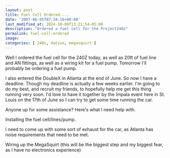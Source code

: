 ```yaml
---
layout: post
title: Fuel Cell Ordered....
date: '2007-06-05T07:34:16+00:00'
last_modified_at: 2024-10-09T13:21:54-05:00
description: "Ordered a fuel cell for the Project240z"
permalink: fuel-cell-ordered
image: 
categories: [ 240z, datsun, megasquirt ]
---
```

Well I ordered the fuel cell for the 240Z today, as well as 20ft of fuel line and AN fittings, as well as a wiring kit for a fuel pump. Tomorrow I'll probably be ordering a fuel pump.

I also entered the DoubleX in Atlanta at the end of June. So now I have a deadline. Though my deadline is actually a few weeks earlier. I'm going to do my best, and recruit my friends, to hopefully help me get this thing running very soon. I'd love to have it together by the Impala event here in St. Louis on the 17th of June so I can try to get some time running the car.

Anyone up for some assistance? Here's what I need help with.

Installing the fuel cell/lines/pump.

I need to come up with some sort of exhaust for the car, as Atlanta has noise requirements that need to be met.

Wiring up the MegaSquirt (this will be the biggest step and my biggest fear, as I have no electronics experience)


